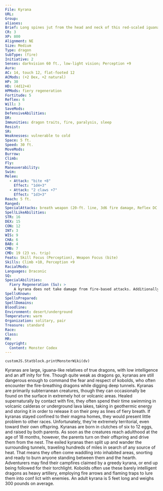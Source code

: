 ```yaml
---
File: Kyrana
URL: 
Group: 
aliases: 
Brief: Long spines jut from the head and neck of this red-scaled iguana, and fire trickles from its open mouth.
CR: 3
XP: 800
Alignment: NE
Size: Medium
Type: dragon
SubType: (fire)
Initiative: 2
Senses: darkvision 60 ft., low-light vision; Perception +9
Aura: 
AC: 14, touch 12, flat-footed 12
ACMods: (+2 Dex, +2 natural)
HP: 30
HD: (4d12+4)
HPMods: fiery regeneration
Fortitude: 5
Reflex: 6
Will: 3
SaveMods: 
DefensiveAbilities: 
DR: 
Immunities: dragon traits, fire, paralysis, sleep
Resist: 
SR: 
Weaknesses: vulnerable to cold
Space: 5 ft.
Speed: 30 ft.
MoveMods: 
Burrow: 
Climb: 
Fly: 
Maneuverability: 
Swim: 
Melee: 
  - Attack: "bite +8"
    Effect: "1d4+3"
  - Attack: "2 claws +7"
    Effect: "1d3+3"
Reach: 5 ft.
Ranged: 
SpecialAttacks: breath weapon (20-ft. line, 3d6 fire damage, Reflex DC 13 half, usable every 1d4 rounds)
SpellLikeAbilities: 
STR: 16
DEX: 15
CON: 12
INT: 3
WIS: 9
CHA: 6
BAB: 4
CMB: 7
CMD: 19 (23 vs. trip)
Feats: Skill Focus (Perception), Weapon Focus (bite)
Skills: Climb +10, Perception +9
RacialMods: 
Languages: Draconic
SQ: 
SpecialAbilities:
  Fiery Regeneration (Su): >
    A kyrana does not take damage from fire-based attacks. Additionally, when a kyrana would normally take fire damage, it heals that number of hit points, to a maximum of 5 hit points per round. A kyrana can't use its breath weapon to heal itself.
SpellsKnown: 
SpellsPrepared: 
SpellDomains: 
Bloodline: 
Environment: desert/underground
Temperature: warm
Organization: solitary, pair
Treasure: standard
Race: 
Class: 
MR: 
Copyright:
  Content: Monster Codex
---
```

```dataviewjs
customJS.Statblock.printMonsterWiki(dv)
```
Kyranas are large, iguana-like relatives of true dragons, with low intelligence and an aff inity for fire. Though quite weak as dragons go, kyranas are still dangerous enough to command the fear and respect of kobolds, who often encounter the fire-breathing dragons while digging deep tunnels.  Kyranas are primarily subterranean creatures, though they can occasionally be found on the surface in extremely hot or volcanic areas. Healed supernaturally by contact with fire, they often spend their time swimming in volcanic calderas or underground lava lakes, taking in geothermic energy and storing it in order to release it on their prey as lines of fiery breath.  If kyranas stayed confined to their magma homes, they would present little problem to other races. Unfortunately, they're extremely territorial, even toward their own offspring. Kyranas are born in clutches of six to 12 eggs, and raised by both parents. As soon as the creatures reach adulthood at the age of 18 months, however, the parents turn on their offspring and drive them from the nest. The exiled kyranas then split up and wander the surrounding tunnels, traveling hundreds of miles in search of any source of heat. That means they often come waddling into inhabited areas, snorting and ready to burn anyone standing between them and the hearth. Adventurers may find their campfires claimed by a greedy kyrana, or end up being followed for their torchlight. Kobolds often use these barely intelligent dragons as heavy artillery, employing fire arrows and flaming traps to lure them into conf lict with enemies.  An adult kyrana is 5 feet long and weighs 300 pounds on average.
